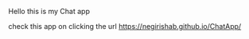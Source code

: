 
Hello this is my Chat app

check this app on clicking the url https://negirishab.github.io/ChatApp/